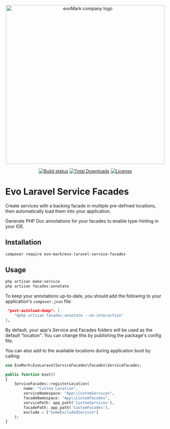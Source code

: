 <p align="center">
    <a href="https://evomark.co.uk" target="_blank" alt="Link to evoMark's website">
        <picture>
          <source media="(prefers-color-scheme: dark)" srcset="https://evomark.co.uk/wp-content/uploads/static/evomark-logo--dark.svg">
          <source media="(prefers-color-scheme: light)" srcset="https://evomark.co.uk/wp-content/uploads/static/evomark-logo--light.svg">
          <img alt="evoMark company logo" src="https://evomark.co.uk/wp-content/uploads/static/evomark-logo--light.svg" width="500">
        </picture>
    </a>
</p>

<p align="center">
    <a href="https://packagist.org/packages/evo-mark/evo-laravel-service-facades"><img src="https://img.shields.io/packagist/v/evo-mark/evo-laravel-service-facades?logo=packagist&logoColor=white" alt="Build status" /></a>
    <a href="https://packagist.org/packages/evo-mark/evo-laravel-service-facades"><img src="https://img.shields.io/packagist/dt/evo-mark/evo-laravel-service-facades" alt="Total Downloads"></a>
    <a href="https://packagist.org/packages/evo-mark/evo-laravel-service-facadess"><img src="https://img.shields.io/packagist/l/evo-mark/evo-laravel-service-facades" alt="License"></a>
</p>

# Evo Laravel Service Facades

Create services with a backing facade in multiple pre-defined locations, then automatically load them into your application.

Generate PHP Doc annotations for your facades to enable type-hinting in your IDE.

## Installation

```sh
composer require evo-mark/evo-laravel-service-facades
```

## Usage

```php
php artisan make:service
php artisan facades:annotate
```

To keep your annotations up-to-date, you should add the following to your application's `composer.json` file:

```json
 "post-autoload-dump": [
    "@php artisan facades:annotate --no-interaction"
],
```

By default, your app's Service and Facades folders will be used as the default "location". You can change this by publishing the package's config file.

You can also add to the available locations during application boot by calling:

```php
use EvoMark\EvoLaravelServiceFacades\Facades\ServiceFacades;

public function boot()
{
    ServiceFacades::registerLocation(
        name: "Custom Location",
        serviceNamespace: "App\\CustomServices",
        facadeNamespace: "App\\CustomFacades",
        servicePath: app_path('CustomServices'),
        facadePath: app_path('CustomFacades'),
        exclude = ["SomeExcludedService"]
    );
}
```
